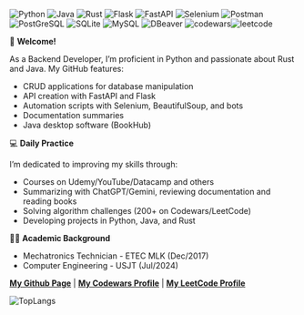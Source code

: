 ![Python](https://img.shields.io/badge/python-3670A0?style=for-the-badge&logo=python&logoColor=ffdd54)
![Java](https://img.shields.io/badge/java-%23ED8B00.svg?style=for-the-badge&logo=openjdk&logoColor=white)
![Rust](https://img.shields.io/badge/rust-%23000000.svg?style=for-the-badge&logo=rust&logoColor=white)
![Flask](https://img.shields.io/badge/flask-%23000.svg?style=for-the-badge&logo=flask&logoColor=white)
![FastAPI](https://img.shields.io/badge/FastAPI-005571?style=for-the-badge&logo=fastapi)
![Selenium](https://img.shields.io/badge/-selenium-%43B02A?style=for-the-badge&logo=selenium&logoColor=white)
![Postman](https://img.shields.io/badge/Postman-FF6C37?style=for-the-badge&logo=postman&logoColor=white)
![PostGreSQL](https://img.shields.io/badge/PostgreSQL-316192?style=for-the-badge&logo=postgresql&logoColor=white)
![SQLite](https://img.shields.io/badge/sqlite-%2307405e.svg?style=for-the-badge&logo=sqlite&logoColor=white)
![MySQL](https://img.shields.io/badge/MySQL-00000F?style=for-the-badge&logo=mysql&logoColor=white)
![DBeaver](https://img.shields.io/badge/dbeaver-382923?style=for-the-badge&logo=dbeaver&logoColor=white)
![codewars](https://www.codewars.com/users/pedrohcleal/badges/small)![leetcode](https://img.shields.io/badge/dynamic/json?style=flat-square&labelColor=black&color=%23ffa116&label=Solved&query=solvedOverTotal&url=https%3A%2F%2Fleetcode-badge.vercel.app%2Fapi%2Fusers%2Fpedrohcleal&logo=leetcode&logoColor=yellow)

🚀 **Welcome!**

As a Backend Developer, I’m proficient in Python and passionate about Rust and Java. My GitHub features:

- CRUD applications for database manipulation
- API creation with FastAPI and Flask
- Automation scripts with Selenium, BeautifulSoup, and bots
- Documentation summaries
- Java desktop software (BookHub)

💻 **Daily Practice**

I’m dedicated to improving my skills through:

- Courses on Udemy/YouTube/Datacamp and others
- Summarizing with ChatGPT/Gemini, reviewing documentation and reading books
- Solving algorithm challenges (200+ on Codewars/LeetCode)
- Developing projects in Python, Java, and Rust

🧑‍🎓 **Academic Background**

- Mechatronics Technician - ETEC MLK (Dec/2017)
- Computer Engineering - USJT (Jul/2024)

**[My Github Page](https://pedrohcleal.github.io/)** | **[My Codewars Profile](https://www.codewars.com/users/pedrohcleal)** | **[My LeetCode Profile](https://leetcode.com/u/pedrohcleal/)**

![TopLangs](https://github-readme-stats.vercel.app/api/top-langs/?username=pedrohcleal&layout=compact)
